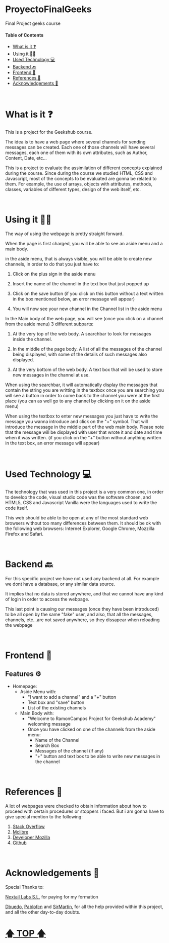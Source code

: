 # ProyectoFinalGeeks
Final Project geeks course



#### Table of Contents  


- [What is it ❓](#What-is-it-)
- [Using it 🏃‍♀️](#Using-it-)
- [Used Technology 💻](#Used-Technology-)
- [Backend 🔙](#Backend-) 
- [Frontend 🎨](#Frontend-)  
- [References 🙌](#References-)  
- [Acknowledgements 👏](#Acknowledgements-)


<br>

# What is it ❓

This is a project for the Geekshub course.

The idea is to have a web page where several channels for sending messages can be created. Each one of those channels will have several messages, each 
one of them with its own attributes, such as Author, Content, Date, etc...

This is a project to evaluate the assimilation of different concepts explained during the course. Since during the course we studied HTML, CSS and
Javascript, most of the concepts to be evaluated are gonna be related to them. For example, the use of arrays, objects with attributes, methods, classes, 
variables of different types, design of the web itself, etc.


<br>

# Using it 🏃‍♀️


The way of using  the webpage is pretty straight forward.

When the page is first charged, you will be able to see an aside menu and a main body.

in the aside menu, that is always visible, you will be able to create new channels, in order to do that you just have to:
1. Click on the plus sign in the aside menu

2. Insert the name of the channel in the text box that just popped up

3. Click on the save button (if you click on this button without a text written in the box mentioned below, an error message will appear)

4. You will now see your new channel in the Channel list in the aside menu

In the Main body of the web page, you will see (once you click on a channel from the aside menu) 3 different subparts:

1. At the very top of the web body. A searchbar to look for messages inside the channel.

2. In the middle of the page body. A list of all the messages of the channel being displayed, with some of the details of such messages also displayed.

3. At the very bottom of the web body. A text box that will be used to store new messages in the channel at use.

When using the searchbar, it will automatically display the messages that contain the string you are writting in the textbox
once you are searching you will see a button in order to come back to the channel you were at the first place (you can as well go to any channel by 
clicking on it on the aside menu)

When using the textbox to enter new messages you just have to write the message you wanna introduce and click on the "+" symbol. That will introduce the 
message in the middle part of the web main body. Please note that the message will be displayed with user that wrote it and date and time when it was 
written. (if you click on the "+" button without anything written in the text box, an error message will appear)


<br>

# Used Technology 💻

The technology that was used in this project is a very common one, in order to develop the code, visual studio code was the software chosen, and HTML5, 
CSS and Javascript Vanilla were the languages used to write the code itself.

This web should be able to be open at any of the most standard web browsers without too many differences between them. It should be ok with the following 
web browsers: Internet Explorer, Google Chrome, Mozzilla Firefox and Safari. 


<br>

# Backend 🔙

For this specific project we have not used any backend at all. For example we dont have a database, or any similar data source.

It implies that no data is stored anywhere, and that we cannot have any kind of login in order to access the webpage.

This last point is causing our messages (once they have been introduced) to be all open by the same "fake" user, and also, that all the messages, 
channels, etc...are not saved anywhere, so they dissapear when reloading the webpage


<br>

# Frontend 🎨

## Features ⚙️

- Homepage:
	- Aside Menu with:
	  - "I want to add a channel" and a "+" button
	  - Text box and "save" button
	  - List of the existing channels
	- Main Body with:
	  - "Welcome to RamonCampos Project for Geekshub Academy" welcoming message
	  - Once you have clicked on one of the channels from the aside menu:
  	  	- Name of the Channel
  	  	- Search Box
  	  	- Messages of the channel (if any)
  	  	- "+" button and text box to be able to write new messages in the channel  
    

<br>

# References 🙌

A lot of webpages were checked to obtain information about how to proceed with certain procedures or stoppers i faced. But i am gonna have to give 
special mention to the following:

1. [Stack Overflow](https://stackoverflow.com/)
2. [Mclibre](https://www.mclibre.org/)
3. [Developer Mozilla](https://developer.mozilla.org/es/)
4. [Github](https://github.com/)


<br>

# Acknowledgements 👏

Special Thanks to:

[Nextail Labs S.L.](https://nextail.co/) for paying for my formation

[Dbuedo](https://github.com/dbuedo), [Pablofcn](https://github.com/pablofcnNext) and [SirMartin](https://github.com/SirMartin), for all the help provided 
within this project, and all the other day-to-day doubts.





# [🡅 TOP 🡅](#Table-of-Contents)  
